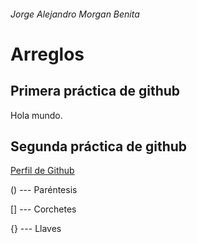 ###### Jorge Alejandro Morgan Benita
# Arreglos

## Primera práctica de github

Hola mundo.

## Segunda práctica de github

[Perfil de Github](https://github.com/unciafidelis)

()  ---  Paréntesis

[]  ---  Corchetes

{}  ---  Llaves
